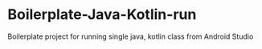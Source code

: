 # Boilerplate-Java-Kotlin-run
Boilerplate project for running single java, kotlin class from Android Studio

